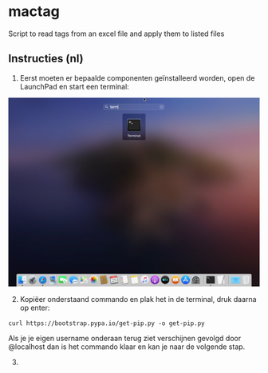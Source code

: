 # mactag

Script to read tags from an excel file and apply them to listed files


## Instructies (nl)

1. Eerst moeten er bepaalde componenten geïnstalleerd worden, open de LaunchPad en start een terminal:

![Open terminal op mac](doc/screenshot1.png)

2. Kopiëer onderstaand commando en plak het in de terminal, druk daarna op enter:


```
curl https://bootstrap.pypa.io/get-pip.py -o get-pip.py
```

Als je je eigen username onderaan terug ziet verschijnen gevolgd door @localhost dan is het commando klaar en kan je naar de volgende stap.

3. 